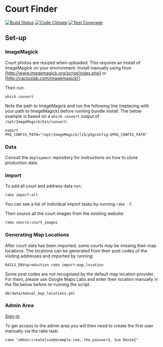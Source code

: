 # Court Finder

[![Build Status](https://api.shippable.com/projects/54325aba80088cee586d4ca6/badge?branchName=master)](https://app.shippable.com/projects/54325aba80088cee586d4ca6/builds/latest)
[![Code Climate](https://codeclimate.com/github/ministryofjustice/courtfinder/badges/gpa.svg)](https://codeclimate.com/github/ministryofjustice/courtfinder)
[![Test Coverage](https://codeclimate.com/github/ministryofjustice/courtfinder/badges/coverage.svg)](https://codeclimate.com/github/ministryofjustice/courtfinder)
## Set-up

### ImageMagick

Court photos are resized when uploaded. This requires an install of ImageMagick on your environment. Install manually using from [http://www.imagemagick.org/script/index.php] or [http://cactuslab.com/imagemagick/].

Then run:

    which convert

Note the path to ImageMagick and run the following line (replacing with your path to ImageMagick) before running bundle install. The below example is based on a `which convert` output of `/opt/ImageMagick/bin/convert`:

    export PKG_CONFIG_PATH="/opt/ImageMagick/lib/pkgconfig:$PKG_CONFIG_PATH"

### Data

Consult the `deployment` repository for instructions on how to clone production data.

### Import

To add all court and address data run:

    rake import:all

You can see a list of individual import tasks by running `rake -T`.

Then source all the court images from the existing website:

    rake source:court_images

### Generating Map Locations

After court data has been imported, some courts may be missing their map locations. The locations can be generated from their post codes of the visiting addresses and imported by running:

    RAILS_ENV=production rake import:map_location

Some post codes are not recognised by the default map location provider. For them, please use Google Maps Labs and enter their location manually in the file below before re-running the script.

    db/data/manual_map_locations.yml

### Admin Area

[Sign-in](http://localhost:3000/admin/users/sign_in)

To get access to the admin area you will then need to create the first user manually via the rake task:

    rake "admin:create[sue@example.com, the_password, Sue Denim]"
